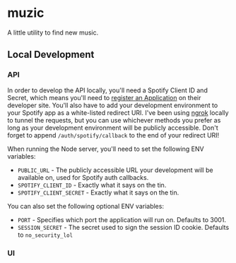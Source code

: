 # muzic
A little utility to find new music.

## Local Development
### API
In order to develop the API locally, you'll need a Spotify Client ID and Secret, which means you'll need to [register an Application](https://developer.spotify.com/my-applications/) on their developer site. 
You'll also have to add your development environment to your Spotify app as a white-listed redirect URI.
I've been using [ngrok](https://ngrok.com/) locally to tunnel the requests, but you can use whichever methods you prefer as long as your development environment will be publicly accessible.
Don't forget to append `/auth/spotify/callback` to the end of your redirect URI!

When running the Node server, you'll need to set the following ENV variables:
- `PUBLIC_URL` - The publicly accessible URL your development will be available on, used for Spotify auth callbacks.
- `SPOTIFY_CLIENT_ID` - Exactly what it says on the tin.
- `SPOTIFY_CLIENT_SECRET` - Exactly what it says on the tin.

You can also set the following optional ENV variables:
- `PORT` - Specifies which port the application will run on. Defaults to 3001.
- `SESSION_SECRET` - The secret used to sign the session ID cookie. Defaults to `no_security_lol`

### UI
